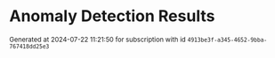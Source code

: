 # Anomaly Detection Results


<sup>Generated at 2024-07-22 11:21:50 for subscription with id `4913be3f-a345-4652-9bba-767418dd25e3`</sup>
